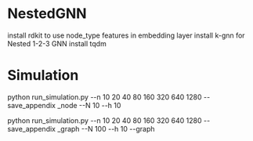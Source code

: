 # NestedGNN
install rdkit to use node_type features in embedding layer
install k-gnn for Nested 1-2-3 GNN
install tqdm


# Simulation

python run_simulation.py --n 10 20 40 80 160 320 640 1280 --save_appendix _node --N 10 --h 10

python run_simulation.py --n 10 20 40 80 160 320 640 1280 --save_appendix _graph --N 100 --h 10 --graph
